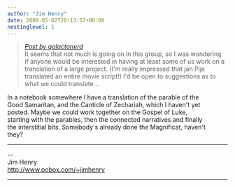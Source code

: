 ```yaml
---
author: "Jim Henry"
date: 2008-05-02T20:13:57+00:00
nestinglevel: 1
---
```

> [_Post by galactonerd_](/X7lXcIxk/community-translations#post1)  
> It seems that not much is going on in this group, so I was wondering  
> if anyone would be interested in having at least some of us work on a  
> translation of a large project. (I'm really impressed that jan Pije  
> translated an entire movie script!) I'd be open to suggestions as to  
> what we could translate...  
> 

In a notebook somewhere I have a translation of the parable of the  
Good Samaritan, and the Canticle of Zechariah, which I haven't yet  
posted. Maybe we could work together on the Gospel of Luke,  
starting with the parables, then the connected narratives and finally  
the interstitial bits. Somebody's already done the Magnificat, haven't  
they?  

***

\--  
Jim Henry  
http://www.pobox.com/~jimhenry  


***